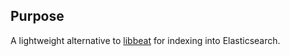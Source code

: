 Purpose
---
A lightweight alternative to [libbeat](https://github.com/elastic/libbeat) for indexing into Elasticsearch. 
